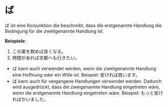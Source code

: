 ---
---
# ば

ば ist eine Konjunktion die beschreibt, dass die erstgenannte Handlung die Bedingung für die zweitgenannte Handlung ist.

**Beispiele**:

1. この薬を飲めば良くなる。
2. 時間があれば京都へも行きたい。

- ば kann auch verwendet werden, wenn die zweitgenannte Handlung eine Hoffnung oder ein Wille ist. Beispiel: 安ければ買います。
- ば kann auch für vergangene Handlungen verwendet werden. Dadurch wird ausgedrückt, dass die zweigenannte Handlung eingetreten wäre, wenn die erstgenannte Handlung eingetreten wäre. Beispiel: もっと安ければかいました。
